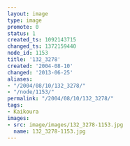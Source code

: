```yaml
---
layout: image
type: image
promote: 0
status: 1
created_ts: 1092143715
changed_ts: 1372159440
node_id: 1153
title: '132_3278'
created: '2004-08-10'
changed: '2013-06-25'
aliases:
- "/2004/08/10/132_3278/"
- "/node/1153/"
permalink: "/2004/08/10/132_3278/"
tags:
- Kaikoura
images:
- src: image/images/132_3278-1153.jpg
  name: 132_3278-1153.jpg
---
```



